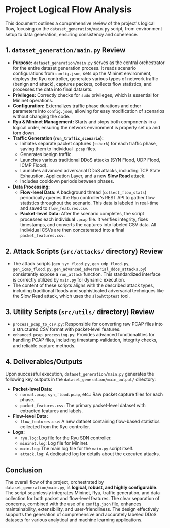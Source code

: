 # Project Logical Flow Analysis

This document outlines a comprehensive review of the project's logical flow, focusing on the `dataset_generation/main.py` script, from environment setup to data generation, ensuring consistency and coherence.

## 1. `dataset_generation/main.py` Review

*   **Purpose:** `dataset_generation/main.py` serves as the central orchestrator for the entire dataset generation process. It reads scenario configurations from `config.json`, sets up the Mininet environment, deploys the Ryu controller, generates various types of network traffic (benign and attack), captures packets, collects flow statistics, and processes the data into final datasets.
*   **Privileges:** Correctly checks for `sudo` privileges, which is essential for Mininet operations.
*   **Configuration:** Externalizes traffic phase durations and other parameters into `config.json`, allowing for easy modification of scenarios without changing the code.
*   **Ryu & Mininet Management:** Starts and stops both components in a logical order, ensuring the network environment is properly set up and torn down.
*   **Traffic Generation (`run_traffic_scenario`):**
    *   Initiates separate packet captures (`tshark`) for each traffic phase, saving them to individual `.pcap` files.
    *   Generates benign traffic.
    *   Launches various traditional DDoS attacks (SYN Flood, UDP Flood, ICMP Flood).
    *   Launches advanced adversarial DDoS attacks, including TCP State Exhaustion, Application Layer, and a new **Slow Read** attack.
    *   Includes cooldown periods between phases.
*   **Data Processing:**
    *   **Flow-level Data:** A background thread (`collect_flow_stats`) periodically queries the Ryu controller's REST API to gather flow statistics throughout the scenario. This data is labeled in real-time and saved to `flow_features.csv`.
    *   **Packet-level Data:** After the scenario completes, the script processes each individual `.pcap` file. It verifies integrity, fixes timestamps, and converts the captures into labeled CSV data. All individual CSVs are then concatenated into a final `packet_features.csv`.

## 2. Attack Scripts (`src/attacks/` directory) Review

*   The attack scripts (`gen_syn_flood.py`, `gen_udp_flood.py`, `gen_icmp_flood.py`, `gen_advanced_adversarial_ddos_attacks.py`) consistently expose a `run_attack` function. This standardized interface is correctly utilized by `main.py` for dynamic execution.
*   The content of these scripts aligns with the described attack types, including traditional floods and sophisticated adversarial techniques like the Slow Read attack, which uses the `slowhttptest` tool.

## 3. Utility Scripts (`src/utils/` directory) Review

*   `process_pcap_to_csv.py`: Responsible for converting raw PCAP files into a structured CSV format with packet-level features.
*   `enhanced_pcap_processing.py`: Provides advanced functionalities for handling PCAP files, including timestamp validation, integrity checks, and reliable capture methods.

## 4. Deliverables/Outputs

Upon successful execution, `dataset_generation/main.py` generates the following key outputs in the `dataset_generation/main_output/` directory:

-   **Packet-level Data:**
    -   `normal.pcap`, `syn_flood.pcap`, etc.: Raw packet capture files for each phase.
    -   `packet_features.csv`: The primary packet-level dataset with extracted features and labels.
-   **Flow-level Data:**
    -   `flow_features.csv`: A new dataset containing flow-based statistics collected from the Ryu controller.
-   **Logs:**
    -   `ryu.log`: Log file for the Ryu SDN controller.
    -   `mininet.log`: Log file for Mininet.
    -   `main.log`: The main log file for the `main.py` script itself.
    -   `attack.log`: A dedicated log for details about the executed attacks.

## Conclusion

The overall flow of the project, orchestrated by `dataset_generation/main.py`, is **logical, robust, and highly configurable**. The script seamlessly integrates Mininet, Ryu, traffic generation, and data collection for both packet and flow-level features. The clear separation of concerns, combined with the use of a `config.json` file, enhances maintainability, extensibility, and user-friendliness. The design effectively supports the generation of comprehensive and accurately labeled DDoS datasets for various analytical and machine learning applications.
